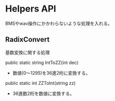 ﻿# Helpers API

BMSやwav操作にかかわらないような処理を入れる。


## RadixConvert

基数変換に関する処理

public static string IntToZZ(int dec)
  * 数値(0～1295)を36進2桁に変換する。

public static int ZZToInt(string zz)
  * 36進数2桁を数値に変換する。

